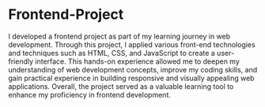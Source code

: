 # Frontend-Project
I developed a frontend project as part of my learning journey in web development. Through this project, I applied various front-end technologies and techniques such as HTML, CSS, and JavaScript to create a user-friendly interface. This hands-on experience allowed me to deepen my understanding of web development concepts, improve my coding skills, and gain practical experience in building responsive and visually appealing web applications. Overall, the project served as a valuable learning tool to enhance my proficiency in frontend development.
